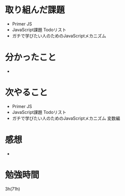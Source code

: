 # 取り組んだ課題
- Primer JS
- JavaScript課題 Todoリスト
- ガチで学びたい人のためのJavaScriptメカニズム 
# 分かったこと
- 
# 次やること
- Primer JS
- JavaScript課題 Todoリスト
- ガチで学びたい人のためのJavaScriptメカニズム 変数編
# 感想
- 
# 勉強時間
3h(71h)